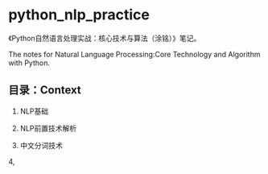 # python_nlp_practice

《Python自然语言处理实战：核心技术与算法（涂铭）》笔记。

The notes for Natural Language Processing:Core Technology and Algorithm with Python.

## 目录：Context

1. NLP基础

2. NLP前置技术解析

3. 中文分词技术

4,


